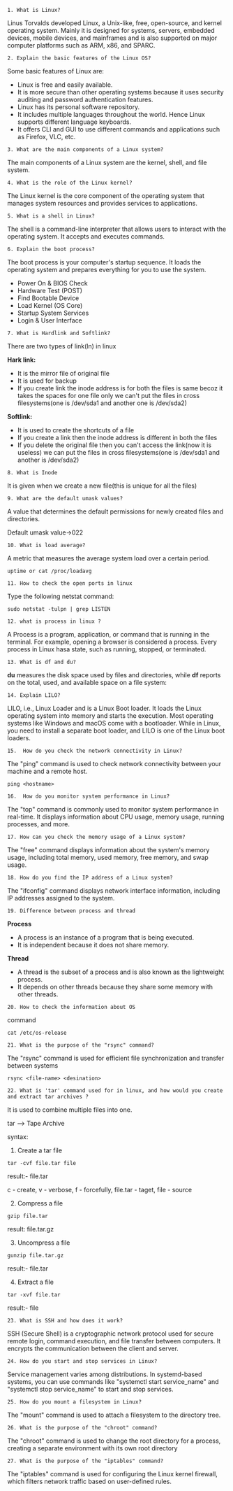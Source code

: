 `1. What is Linux?`

Linus Torvalds developed Linux, a Unix-like, free, open-source, and kernel operating system. Mainly it is designed for systems, servers, embedded devices, mobile devices, and mainframes and is also supported on major computer platforms such as ARM, x86, and SPARC.

`2. Explain the basic features of the Linux OS?`

Some basic features of Linux are:
- Linux is free and easily available.
- It is more secure than other operating systems because it uses security auditing and password authentication features.
- Linux has its personal software repository.
- It includes multiple languages throughout the world. Hence Linux supports different language keyboards.
- It offers CLI and GUI to use different commands and applications such as Firefox, VLC, etc.

`3. What are the main components of a Linux system?`

The main components of a Linux system are the kernel, shell, and file
system.

`4. What is the role of the Linux kernel?`

The Linux kernel is the core component of the operating system that
manages system resources and provides services to applications.

`5. What is a shell in Linux?`

The shell is a command-line interpreter that allows users to interact
with the operating system. It accepts and executes commands.


`6. Explain the boot process?`

The boot process is your computer's startup sequence. It loads the operating system and prepares everything for you to use the system.
- Power On & BIOS Check
- Hardware Test (POST)
- Find Bootable Device
- Load Kernel (OS Core)
- Startup System Services
- Login & User Interface

`7. What is Hardlink and Softlink?`

There are two types of link(ln) in linux

**Hark link:** 
- It is the mirror file of original file
- It is used for backup
- If you create link the inode address is for both the files is same becoz it takes the spaces for one file only we can't put the files in cross filesystems(one is /dev/sda1 and another one is /dev/sda2)

**Softlink:**
- It is used to create the shortcuts of a file
- If you create a link then the inode address is different in both the files
- If you delete the original file then you can't access the link(now it is useless) we can put the files in cross filesystems(one is /dev/sda1 and another is /dev/sda2)

`8. What is Inode`

It is given when we create a new file(this is unique for all the files)

`9. What are the default umask values?`

A value that determines the default permissions for newly created files and directories.

Default umask value→022

`10. What is load average?`

 A metric that measures the average system load over a certain period.
```
uptime or cat /proc/loadavg
```
`11. How to check the open ports in linux`

Type the following netstat command:
```
sudo netstat -tulpn | grep LISTEN
```
`12. what is process in linux ?`

A Process is a program, application, or command that is running in the terminal. For example, opening a browser is considered a process. Every process in Linux hasa state, such as running, stopped, or terminated. 

`13. What is df and du?`

**du** measures the disk space used by files and directories, while **df** reports on the total, used, and available space on a file system:

`14. Explain LILO?`

LILO, i.e., Linux Loader and is a Linux Boot loader. It loads the Linux operating system into memory and starts the execution. Most operating systems like Windows and macOS come with a bootloader. While in Linux, you need to install a separate boot loader, and LILO is one of the Linux boot loaders.

`15.  How do you check the network connectivity in Linux?`

The "ping" command is used to check network connectivity between your machine and a remote host.
```
ping <hostname> 
```
`16.  How do you monitor system performance in Linux?`

The "top" command is commonly used to monitor system performance in real-time. It displays information about CPU usage, memory usage, running processes, and more.

`17. How can you check the memory usage of a Linux system?`

The "free" command displays information about the system's memory usage, including total memory, used memory, free memory, and swap usage.

`18. How do you find the IP address of a Linux system?`

The "ifconfig" command displays network interface information, including IP addresses assigned to the system.

`19. Difference between process and thread`

**Process** 
- A process is an instance of a program that is being executed.
- It is independent because it does not share memory.

**Thread**
- A thread is the subset of a process and is also known as the lightweight process.
- It depends on other threads because they share some memory with other threads.

`20. How to check the information about OS`

command
```
cat /etc/os-release
```

`21. What is the purpose of the "rsync" command?`

The "rsync" command is used for efficient file synchronization and
transfer between systems
```
rsync <file-name> <desination>
```

`22. What is 'tar' command used for in linux, and how would you create  and extract tar archives ?`

It is used to combine multiple files into one.

tar --> Tape Archive

syntax:

1. Create a tar file
```
tar -cvf file.tar file
```
result:- file.tar

c - create, v - verbose, f - forcefully, file.tar - taget, file - source

2. Compress a file 
```
gzip file.tar
```
result: file.tar.gz

3. Uncompress a file
```
gunzip file.tar.gz
```
result:- file.tar

4. Extract a file
```
tar -xvf file.tar
```
result:- file

`23. What is SSH and how does it work?`

SSH (Secure Shell) is a cryptographic network protocol used for
secure remote login, command execution, and file transfer between
computers. It encrypts the communication between the client and server.

`24. How do you start and stop services in Linux?`

Service management varies among distributions. In systemd-based
systems, you can use commands like "systemctl start service_name" and
"systemctl stop service_name" to start and stop services.


`25. How do you mount a filesystem in Linux?`

The "mount" command is used to attach a filesystem to the directory
tree.


`26. What is the purpose of the "chroot" command?`

The "chroot" command is used to change the root directory for a
process, creating a separate environment with its own root directory

`27. What is the purpose of the "iptables" command?`

The "iptables" command is used for configuring the Linux kernel
firewall, which filters network traffic based on user-defined rules.

